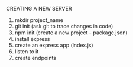 CREATING A NEW SERVER

1. mkdir project_name
2. git init (ask git to trace changes in code)
3. npm init (create a new project - package.json)
4. install express
5. create an express app (index.js)
6. listen to it
7. create endpoints
